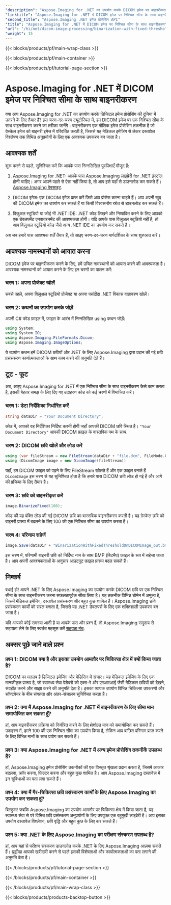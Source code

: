 ```yaml
---
"description": "Aspose.Imaging for .NET का उपयोग करके DICOM इमेज पर बाइनरीकरण करना सीखें। कोड उदाहरणों के साथ चरण-दर-चरण मार्गदर्शिका।"
"linktitle": "Aspose.Imaging for .NET में DICOM इमेज पर निश्चित सीमा के साथ बाइनरीकरण"
"second_title": "Aspose.Imaging .NET इमेज प्रोसेसिंग API"
"title": "Aspose.Imaging for .NET में DICOM इमेज पर निश्चित सीमा के साथ बाइनरीकरण"
"url": "/hi/net/dicom-image-processing/binarization-with-fixed-threshold-on-dicom-image/"
"weight": 15
---
```


{{< blocks/products/pf/main-wrap-class >}}

{{< blocks/products/pf/main-container >}}

{{< blocks/products/pf/tutorial-page-section >}}

# Aspose.Imaging for .NET में DICOM इमेज पर निश्चित सीमा के साथ बाइनरीकरण

क्या आप Aspose.Imaging for .NET का उपयोग करके डिजिटल इमेज प्रोसेसिंग की दुनिया में उतरने के लिए तैयार हैं? इस चरण-दर-चरण ट्यूटोरियल में, हम DICOM इमेज पर एक निश्चित सीमा के साथ बाइनरीकरण करने का तरीका जानेंगे। बाइनरीकरण एक मौलिक इमेज प्रोसेसिंग तकनीक है जो ग्रेस्केल इमेज को बाइनरी इमेज में परिवर्तित करती है, जिससे यह मेडिकल इमेजिंग से लेकर दस्तावेज़ विश्लेषण तक विभिन्न अनुप्रयोगों के लिए एक आवश्यक उपकरण बन जाता है।

## आवश्यक शर्तें

शुरू करने से पहले, सुनिश्चित करें कि आपके पास निम्नलिखित पूर्वापेक्षाएँ मौजूद हैं:

1. Aspose.Imaging for .NET: आपके पास Aspose.Imaging लाइब्रेरी for .NET इंस्टॉल होनी चाहिए। अगर आपने पहले से ऐसा नहीं किया है, तो आप इसे यहाँ से डाउनलोड कर सकते हैं। [Aspose.Imaging वेबसाइट](https://releases.aspose.com/imaging/net/).

2. DICOM इमेज: एक DICOM इमेज प्राप्त करें जिसे आप प्रोसेस करना चाहते हैं। आप अपनी खुद की DICOM इमेज का उपयोग कर सकते हैं या किसी विश्वसनीय स्रोत से डाउनलोड कर सकते हैं।

3. विज़ुअल स्टूडियो या कोई भी .NET IDE: .NET कोड लिखने और निष्पादित करने के लिए आपको एक डेवलपमेंट एनवायरनमेंट की आवश्यकता होगी। यदि आपके पास विज़ुअल स्टूडियो नहीं है, तो आप विज़ुअल स्टूडियो कोड जैसे अन्य .NET IDE का उपयोग कर सकते हैं।

अब जब हमारे पास आवश्यक शर्तें तैयार हैं, तो आइए चरण-दर-चरण मार्गदर्शिका के साथ शुरुआत करें।

## आवश्यक नामस्थानों को आयात करना

DICOM इमेज पर बाइनरीकरण करने के लिए, हमें उचित नामस्थानों को आयात करने की आवश्यकता है। आवश्यक नामस्थानों को आयात करने के लिए इन चरणों का पालन करें:

### चरण 1: अपना प्रोजेक्ट खोलें

सबसे पहले, अपना विज़ुअल स्टूडियो प्रोजेक्ट या अपना पसंदीदा .NET विकास वातावरण खोलें।

### चरण 2: कथनों का उपयोग करके जोड़ें

अपनी C# कोड फ़ाइल में, फ़ाइल के आरंभ में निम्नलिखित using कथन जोड़ें:

```csharp
using System;
using System.IO;
using Aspose.Imaging.FileFormats.Dicom;
using Aspose.Imaging.ImageOptions;
```

ये उपयोग कथन हमें DICOM छवियों और .NET के लिए Aspose.Imaging द्वारा प्रदान की गई छवि प्रसंस्करण कार्यात्मकताओं के साथ काम करने की अनुमति देते हैं।

## टूट - फूट

अब, आइए Aspose.Imaging for .NET में एक निश्चित सीमा के साथ बाइनरीकरण कैसे काम करता है, इसकी बेहतर समझ के लिए दिए गए उदाहरण कोड को कई चरणों में विभाजित करें।

### चरण 1: डेटा निर्देशिका निर्धारित करें

```csharp
string dataDir = "Your Document Directory";
```

कोड में, आपको वह निर्देशिका निर्दिष्ट करनी होगी जहाँ आपकी DICOM छवि स्थित है। `"Your Document Directory"` आपकी DICOM फ़ाइल के वास्तविक पथ के साथ.

### चरण 2: DICOM छवि खोलें और लोड करें

```csharp
using (var fileStream = new FileStream(dataDir + "file.dcm", FileMode.Open, FileAccess.Read))
using (DicomImage image = new DicomImage(fileStream))
```

यहाँ, हम DICOM फ़ाइल को पढ़ने के लिए FileStream खोलते हैं और एक फ़ाइल बनाते हैं `DicomImage` इस चरण से यह सुनिश्चित होता है कि हमारे पास DICOM छवि लोड हो गई है और आगे की प्रक्रिया के लिए तैयार है।

### चरण 3: छवि को बाइनरीकृत करें

```csharp
image.BinarizeFixed(100);
```

कोड की यह पंक्ति लोड की गई DICOM छवि का वास्तविक बाइनरीकरण करती है। यह ग्रेस्केल छवि को बाइनरी प्रारूप में बदलने के लिए 100 की एक निश्चित सीमा का उपयोग करता है।

### चरण 4: परिणाम सहेजें

```csharp
image.Save(dataDir + "BinarizationWithFixedThresholdOnDICOMImage_out.bmp", new BmpOptions());
```

इस चरण में, परिणामी बाइनरी छवि को निर्दिष्ट नाम के साथ BMP (बिटमैप) फ़ाइल के रूप में सहेजा जाता है। आप अपनी आवश्यकताओं के अनुसार आउटपुट फ़ाइल प्रारूप बदल सकते हैं।

## निष्कर्ष

बधाई हो! आपने .NET के लिए Aspose.Imaging का उपयोग करके DICOM छवि पर एक निश्चित सीमा के साथ बाइनरीकरण करना सफलतापूर्वक सीख लिया है। यह तकनीक विभिन्न डोमेन में अमूल्य है, जिसमें मेडिकल इमेजिंग, दस्तावेज़ प्रसंस्करण और बहुत कुछ शामिल है। Aspose.Imaging छवि प्रसंस्करण कार्यों को सरल बनाता है, जिससे यह .NET डेवलपर्स के लिए एक शक्तिशाली उपकरण बन जाता है।

यदि आपको कोई समस्या आती है या आपके पास और प्रश्न हैं, तो Aspose.Imaging समुदाय से सहायता लेने के लिए स्वतंत्र महसूस करें [सहयता मंच](https://forum.aspose.com/).

## अक्सर पूछे जाने वाले प्रश्न

### प्रश्न 1: DICOM क्या है और इसका उपयोग आमतौर पर चिकित्सा क्षेत्र में क्यों किया जाता है?

DICOM का मतलब है डिजिटल इमेजिंग और मेडिसिन में संचार। यह मेडिकल इमेजिंग के लिए एक मानकीकृत प्रारूप है, जो स्वास्थ्य सेवा पेशेवरों को एक्स-रे और एमआरआई जैसी मेडिकल छवियों को देखने, संग्रहीत करने और साझा करने की अनुमति देता है। इसका व्यापक उपयोग विभिन्न चिकित्सा उपकरणों और सॉफ़्टवेयर के बीच संगतता और अंतर-संचालन सुनिश्चित करता है।

### प्रश्न 2: क्या मैं Aspose.Imaging for .NET में बाइनरीकरण के लिए सीमा मान समायोजित कर सकता हूँ?

हां, आप बाइनरीकरण प्रक्रिया को नियंत्रित करने के लिए थ्रेशोल्ड मान को समायोजित कर सकते हैं। उदाहरण में, हमने 100 की एक निश्चित सीमा का उपयोग किया है, लेकिन आप वांछित परिणाम प्राप्त करने के लिए विभिन्न मानों के साथ प्रयोग कर सकते हैं।

### प्रश्न 3: क्या Aspose.Imaging for .NET में अन्य इमेज प्रोसेसिंग तकनीकें उपलब्ध हैं?

हां, Aspose.Imaging इमेज प्रोसेसिंग तकनीकों की एक विस्तृत श्रृंखला प्रदान करता है, जिसमें आकार बदलना, क्रॉप करना, फ़िल्टर करना और बहुत कुछ शामिल है। आप Aspose.Imaging दस्तावेज़ में इन सुविधाओं का पता लगा सकते हैं।

### प्रश्न 4: क्या मैं गैर-चिकित्सा छवि प्रसंस्करण कार्यों के लिए Aspose.Imaging का उपयोग कर सकता हूं?

बिल्कुल! जबकि Aspose.Imaging का उपयोग आमतौर पर चिकित्सा क्षेत्र में किया जाता है, यह स्वास्थ्य सेवा से परे विभिन्न छवि प्रसंस्करण अनुप्रयोगों के लिए उपयुक्त एक बहुमुखी लाइब्रेरी है। आप इसका उपयोग दस्तावेज़ विश्लेषण, छवि वृद्धि और बहुत कुछ के लिए कर सकते हैं।

### प्रश्न 5: क्या .NET के लिए Aspose.Imaging का परीक्षण संस्करण उपलब्ध है?

हां, आप यहां से परीक्षण संस्करण डाउनलोड करके .NET के लिए Aspose.Imaging आज़मा सकते हैं। [यहाँ](https://releases.aspose.com/)यह आपको खरीदारी करने से पहले इसकी विशेषताओं और कार्यात्मकताओं का पता लगाने की अनुमति देता है।


{{< /blocks/products/pf/tutorial-page-section >}}

{{< /blocks/products/pf/main-container >}}

{{< /blocks/products/pf/main-wrap-class >}}

{{< blocks/products/products-backtop-button >}}